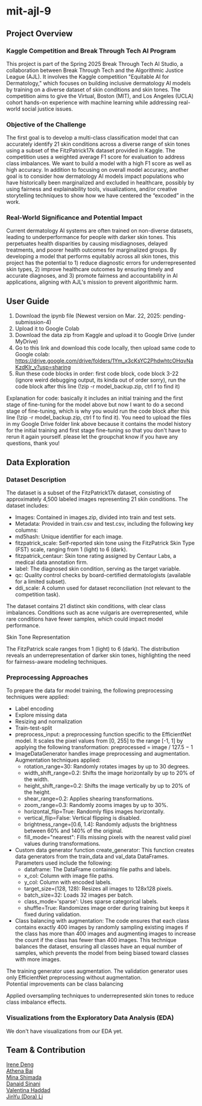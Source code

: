 # mit-ajl-9

## Project Overview
### Kaggle Competition and Break Through Tech AI Program
This project is part of the Spring 2025 Break Through Tech AI Studio, a collaboration between Break Through Tech and the Algorithmic Justice League (AJL). It involves the Kaggle competition "Equitable AI for Dermatology," which focuses on building inclusive dermatology AI models by training on a diverse dataset of skin conditions and skin tones. The competition aims to give the Virtual, Boston (MIT), and Los Angeles (UCLA) cohort hands-on experience with machine learning while addressing real-world social justice issues. 

### Objective of the Challenge
The first goal is to develop a multi-class classification model that can accurately identify 21 skin conditions across a diverse range of skin tones using a subset of the FitzPatrick17k dataset provided in Kaggle. The competition uses a weighted average F1 score for evaluation to address class imbalances. We want to build a model with a high F1 score as well as high accuracy. In addition to focusing on overall model accuracy, another goal is to consider how dermatology AI models impact populations who have historically been marginalized and excluded in healthcare, possibly by using fairness and explainability tools, visualizations, and/or creative storytelling techniques to show how we have centered the “excoded” in the work.

### Real-World Significance and Potential Impact
Current dermatology AI systems are often trained on non-diverse datasets, leading to underperformance for people with darker skin tones. This perpetuates health disparities by causing misdiagnoses, delayed treatments, and poorer health outcomes for marginalized groups. By developing a model that performs equitably across all skin tones, this project has the potential to 1) reduce diagnostic errors for underrepresented skin types, 2) improve healthcare outcomes by ensuring timely and accurate diagnoses, and 3) promote fairness and accountability in AI applications, aligning with AJL's mission to prevent algorithmic harm.

## User Guide
1. Download the ipynb file (Newest version on Mar. 22, 2025: pending-submission-4)
2. Upload it to Google Colab
3. Download the data zip from Kaggle and upload it to Google Drive (under MyDrive)
4. Go to this link and download this code locally, then upload same code to Google colab: https://drive.google.com/drive/folders/1Ym_x3cKsYC2PhdwhtcOHqvNaKzdKIr_v?usp=sharing
5. Run these code blocks in order: first code block, code block 3-22 (ignore weird debugging output, its kinda out of order sorry), run the code block after this line (!zip -r model_backup.zip, ctrl f to find it)

Explanation for code: basically it includes an initial training and the first stage of fine-tuning for the model above but now I want to do a second stage of fine-tuning, which is why you would run the code block after this line (!zip -r model_backup.zip, ctrl f to find it). You need to upload the files in my Google Drive folder link above because it contains the model history for the initial training and first stage fine-tuning so that you don't have to rerun it again yourself. please let the groupchat know if you have any questions, thank you! 

## Data Exploration
### Dataset Description
The dataset is a subset of the FitzPatrick17k dataset, consisting of approximately 4,500 labeled images representing 21 skin conditions. The dataset includes:
* Images: Contained in images.zip, divided into train and test sets.
* Metadata: Provided in train.csv and test.csv, including the following key columns:
* md5hash: Unique identifier for each image.
* fitzpatrick_scale: Self-reported skin tone using the FitzPatrick Skin Type (FST) scale, ranging from 1 (light) to 6 (dark).
* fitzpatrick_centaur: Skin tone rating assigned by Centaur Labs, a medical data annotation firm.
* label: The diagnosed skin condition, serving as the target variable.
* qc: Quality control checks by board-certified dermatologists (available for a limited subset).
* ddi_scale: A column used for dataset reconciliation (not relevant to the competition task).

The dataset contains 21 distinct skin conditions, with clear class imbalances. Conditions such as acne vulgaris are overrepresented, while rare conditions have fewer samples, which could impact model performance.


Skin Tone Representation

The FitzPatrick scale ranges from 1 (light) to 6 (dark). The distribution reveals an underrepresentation of darker skin tones, highlighting the need for fairness-aware modeling techniques.

### Preprocessing Approaches
To prepare the data for model training, the following preprocessing techniques were applied:
* Label encoding
* Explore missing data
* Resizing and normalization
* Train-test-split
* preprocess_input: a preprocessing function specific to the EfficientNet model. It scales the pixel values from \[0, 255\] to the range \[-1, 1\] by applying the following transformation: preprocessed = image / 127.5 − 1
* ImageDataGenerator handles image preprocessing and augmentation. Augmentation techniques applied:
    * rotation_range=30: Randomly rotates images by up to 30 degrees.
    * width_shift_range=0.2: Shifts the image horizontally by up to 20% of the width.
    * height_shift_range=0.2: Shifts the image vertically by up to 20% of the height.
    * shear_range=0.2: Applies shearing transformations.
    * zoom_range=0.3: Randomly zooms images by up to 30%.
    * horizontal_flip=True: Randomly flips images horizontally.
    * vertical_flip=False: Vertical flipping is disabled.
    * brightness_range=[0.6, 1.4]: Randomly adjusts the brightness between 60% and 140% of the original.
    * fill_mode="nearest": Fills missing pixels with the nearest valid pixel values during transformations.
* Custom data generator function create_generator: This function creates data generators from the train_data and val_data DataFrames. Parameters used include the following:
    * dataframe: The DataFrame containing file paths and labels.
    * x_col: Column with image file paths.
    * y_col: Column with encoded labels.
    * target_size=(128, 128): Resizes all images to 128x128 pixels.
    * batch_size=32: Loads 32 images per batch.
    * class_mode='sparse': Uses sparse categorical labels.
    * shuffle=True: Randomizes image order during training but keeps it fixed during validation.
* Class balancing with augmentation: The code ensures that each class contains exactly 400 images by randomly sampling existing images if the class has more than 400 images and augmenting images to increase the count if the class has fewer than 400 images. This technique balances the dataset, ensuring all classes have an equal number of samples, which prevents the model from being biased toward classes with more images.

The training generator uses augmentation. The validation generator uses only EfficientNet preprocessing without augmentation.\
Potential improvements can be class balancing

Applied oversampling techniques to underrepresented skin tones to reduce class imbalance effects.

### Visualizations from the Exploratory Data Analysis (EDA)
We don't have visualizations from our EDA yet.

## Team & Contribution
[Irene Deng](https://github.com/irened123)\
[Athena Bai](https://github.com/athena-bai)\
[Mina Shimada](https://github.com/minashim)\
[Danaid Sinani](https://github.com/mrsinani)\
[Valentina Haddad](https://github.com/Valentina-Haddad25)\
[JinYu (Dora) Li](https://github.com/Dorajyl)

